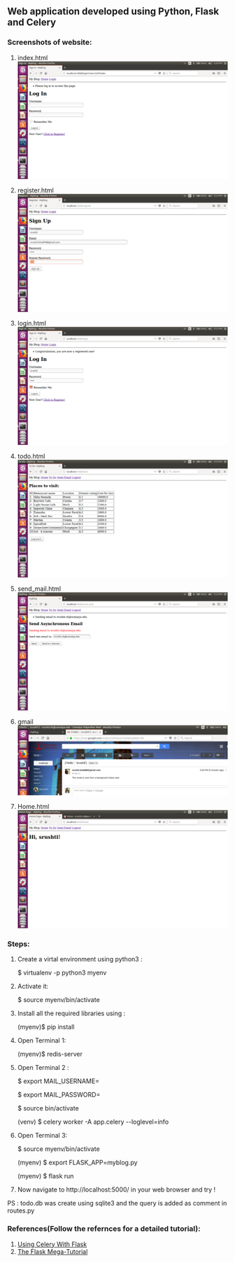 ## Web application developed using Python, Flask and Celery

### Screenshots of website:
1) index.html
![index](https://github.com/srushtikotak/myblog-webapp/blob/master/screenshots/index.png)

2) register.html
![register](https://github.com/srushtikotak/myblog-webapp/blob/master/screenshots/register.png)

3) login.html
![login](https://github.com/srushtikotak/myblog-webapp/blob/master/screenshots/log%20in.png)

4) todo.html
![todolist](https://github.com/srushtikotak/myblog-webapp/blob/master/screenshots/todo.png)

5) send_mail.html
![mail](https://github.com/srushtikotak/myblog-webapp/blob/master/screenshots/email.png)

6) gmail
![received mail](https://github.com/srushtikotak/myblog-webapp/blob/master/screenshots/received_mail.png)

7) Home.html
![home](https://github.com/srushtikotak/myblog-webapp/blob/master/screenshots/home.png)

### Steps:
1. Create a virtal environment using python3 : 
    
    $ virtualenv -p python3 myenv
2. Activate it:
    
    $ source myenv/bin/activate
3. Install all the required libraries using :
    
    (myenv)$ pip install <file-name>
4. Open Terminal 1: 
    
    (myenv)$ redis-server
5. Open Terminal 2 : 
    
    $ export MAIL_USERNAME=<your-gmail-username>
    
    $ export MAIL_PASSWORD=<your-gmail-password>
    
    $ source bin/activate
    
    (venv) $ celery worker -A app.celery --loglevel=info
6. Open Terminal 3:   
    
    $ source myenv/bin/activate
    
    (myenv) $ export FLASK_APP=myblog.py
    
    (myenv) $ flask run
7. Now navigate to http://localhost:5000/ in your web browser and try !

PS : todo.db was create using sqlite3 and the query is added as comment in routes.py

### References(Follow the refernces for a detailed tutorial):
1. [Using Celery With Flask](https://blog.miguelgrinberg.com/post/using-celery-with-flask)
2. [The Flask Mega-Tutorial](https://blog.miguelgrinberg.com/post/the-flask-mega-tutorial-part-i-hello-world)
